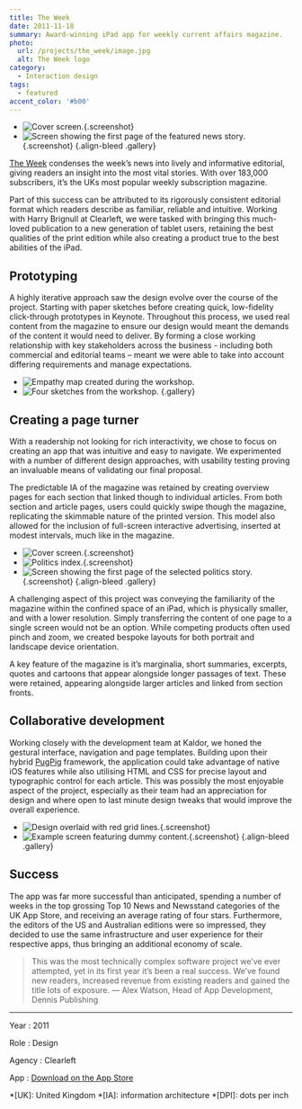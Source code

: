 ```yaml
---
title: The Week
date: 2011-11-18
summary: Award-winning iPad app for weekly current affairs magazine.
photo:
  url: /projects/the_week/image.jpg
  alt: The Week logo
category:
  - Interaction design
tags:
  - featured
accent_color: '#b00'
---
```

* ![Cover screen.](screenshot_cover.png){.screenshot}
* ![Screen showing the first page of the featured news story.](screenshot_story.png){.screenshot}
  {.align-bleed .gallery}

[The Week][1] condenses the week’s news into lively and informative editorial, giving readers an insight into the most vital stories. With over 183,000 subscribers, it’s the UKs most popular weekly subscription magazine.

Part of this success can be attributed to its rigorously consistent editorial format which readers describe as familiar, reliable and intuitive. Working with Harry Brignull at Clearleft, we were tasked with bringing this much-loved publication to a new generation of tablet users, retaining the best qualities of the print edition while also creating a product true to the best abilities of the iPad.

## Prototyping

A highly iterative approach saw the design evolve over the course of the project. Starting with paper sketches before creating quick, low-fidelity click-through prototypes in Keynote. Throughout this process, we used real content from the magazine to ensure our design would meant the demands of the content it would need to deliver. By forming a close working relationship with key stakeholders across the business - including both commercial and editorial teams – meant we were able to take into account differing requirements and manage expectations.

* ![Empathy map created during the workshop.](photo_empathy_map.jpg)
* ![Four sketches from the workshop.](photo_workshop_sketches.jpg)
  {.gallery}

## Creating a page turner

With a readership not looking for rich interactivity, we chose to focus on creating an app that was intuitive and easy to navigate. We experimented with a number of different design approaches, with usability testing proving an invaluable means of validating our final proposal.

The predictable IA of the magazine was retained by creating overview pages for each section that linked though to individual articles. From both section and article pages, users could quickly swipe though the magazine, replicating the skimmable nature of the printed version. This model also allowed for the inclusion of full-screen interactive advertising, inserted at modest intervals, much like in the magazine.

* ![Cover screen.](screenshot_cover.png "Progression through an issue of the magazine; from cover…"){.screenshot}
* ![Politics index.](screenshot_index.png "…to a section index…"){.screenshot}
* ![Screen showing the first page of the selected politics story.](screenshot_article.png "…to individual article. Double tapping an article reveals a ‘scrubber’ allowing users to skip screens."){.screenshot}
  {.align-bleed .gallery}

A challenging aspect of this project was conveying the familiarity of the magazine within the confined space of an iPad, which is physically smaller, and with a lower resolution. Simply transferring the content of one page to a single screen would not be an option. While competing products often used pinch and zoom, we created bespoke layouts for both portrait and landscape device orientation.

A key feature of the magazine is it’s marginalia, short summaries, excerpts, quotes and cartoons that appear alongside longer passages of text. These were retained, appearing alongside larger articles and linked from section fronts.

## Collaborative development

Working closely with the development team at Kaldor, we honed the gestural interface, navigation and page templates. Building upon their hybrid [PugPig][2] framework, the application could take advantage of native iOS features while also utilising HTML and CSS for precise layout and typographic control for each article. This was possibly the most enjoyable aspect of the project, especially as their team had an appreciation for design and where open to last minute design tweaks that would improve the overall experience.

* ![Design overlaid with red grid lines.](screenshot_grid.png){.screenshot}
* ![Example screen featuring dummy content.](screenshot_type.png){.screenshot}
  {.align-bleed .gallery}

## Success

The app was far more successful than anticipated, spending a number of weeks in the top grossing Top 10 News and Newsstand categories of the UK App Store, and receiving an average rating of four stars. Furthermore, the editors of the US and Australian editions were so impressed, they decided to use the same infrastructure and user experience for their respective apps, thus bringing an additional economy of scale.

> This was the most technically complex software project we’ve ever attempted, yet in its first year it’s been a real success. We’ve found new readers, increased revenue from existing readers and gained the title lots of exposure.
> — Alex Watson, Head of App Development, Dennis Publishing

---

Year
: 2011

Role
: Design

Agency
: Clearleft

App
: [Download on the App Store](https://itunes.apple.com/gb/app/id468108781)

[1]: https://www.theweek.co.uk
[2]: https://pugpig.com

*[UK]: United Kingdom
*[IA]: information architecture
*[DPI]: dots per inch
